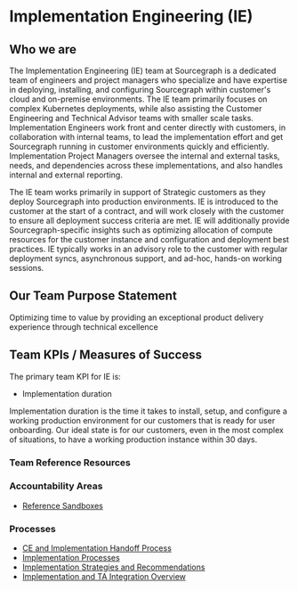 # Implementation Engineering (IE)

## Who we are

The Implementation Engineering (IE) team at Sourcegraph is a dedicated team of engineers and project managers who specialize and have expertise in deploying, installing, and configuring Sourcegraph within customer's cloud and on-premise environments. The IE team primarily focuses on complex Kubernetes deployments, while also assisting the Customer Engineering and Technical Advisor teams with smaller scale tasks. Implementation Engineers work front and center directly with customers, in collaboration with internal teams, to lead the implementation effort and get Sourcegraph running in customer environments quickly and efficiently. Implementation Project Managers oversee the internal and external tasks, needs, and dependencies across these implementations, and also handles internal and external reporting.

The IE team works primarily in support of Strategic customers as they deploy Sourcegraph into production environments. IE is introduced to the customer at the start of a contract, and will work closely with the customer to ensure all deployment success criteria are met. IE will additionally provide Sourcegraph-specific insights such as optimizing allocation of compute resources for the customer instance and configuration and deployment best practices. IE typically works in an advisory role to the customer with regular deployment syncs, asynchronous support, and ad-hoc, hands-on working sessions.

## Our Team Purpose Statement

Optimizing time to value by providing an exceptional product delivery experience through technical excellence

## Team KPIs / Measures of Success

The primary team KPI for IE is:

- Implementation duration

Implementation duration is the time it takes to install, setup, and configure a working production environment for our customers that is ready for user onboarding. Our ideal state is for our customers, even in the most complex of situations, to have a working production instance within 30 days.

### Team Reference Resources

### Accountability Areas

- [Reference Sandboxes](reference-sandboxes.md)

### Processes

- [CE and Implementation Handoff Process](process/ce-implementation-handoff.md)
- [Implementation Processes](process/ie-process.md)
- [Implementation Strategies and Recommendations](process/impl-strategies.md)
- [Implementation and TA Integration Overview](process/implementation-ta-handoff.md)
